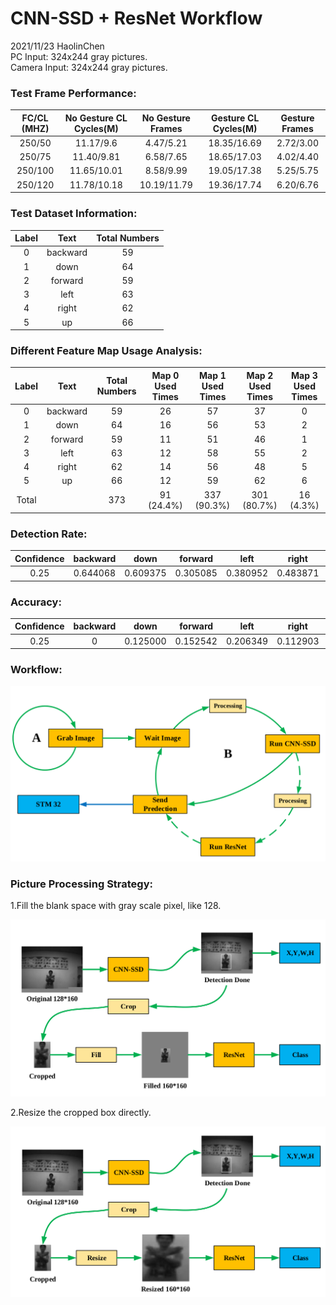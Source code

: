 # CNN-SSD + ResNet Workflow
2021/11/23  HaolinChen  
PC Input: 324x244 gray pictures.  
Camera Input: 324x244 gray pictures.  

### Test Frame Performance:

| FC/CL (MHZ) | No Gesture CL Cycles(M) | No Gesture Frames | Gesture CL Cycles(M) | Gesture Frames |
| :---------: | :---------------------: | :---------------: | :------------------: | :------------: |
|   250/50    |        11.17/9.6        |     4.47/5.21     |     18.35/16.69      |   2.72/3.00    |
|   250/75    |       11.40/9.81        |     6.58/7.65     |     18.65/17.03      |   4.02/4.40    |
|   250/100   |       11.65/10.01       |     8.58/9.99     |     19.05/17.38      |   5.25/5.75    |
|   250/120   |       11.78/10.18       |    10.19/11.79    |     19.36/17.74      |   6.20/6.76    |

### Test Dataset Information:

| Label |   Text   | Total Numbers |
| :---: | :------: | :-----------: |
|   0   | backward |      59       |
|   1   |   down   |      64       |
|   2   | forward  |      59       |
|   3   |   left   |      63       |
|   4   |  right   |      62       |
|   5   |    up    |      66       |

### Different Feature Map Usage Analysis:

| Label |   Text   | Total Numbers | Map 0 Used Times | Map 1 Used Times | Map 2 Used Times | Map 3 Used Times |
| :---: | :------: | :-----------: | :--------------: | :--------------: | :--------------: | :--------------: |
|   0   | backward |      59       |        26        |        57        |        37        |        0         |
|   1   |   down   |      64       |        16        |        56        |        53        |        2         |
|   2   | forward  |      59       |        11        |        51        |        46        |        1         |
|   3   |   left   |      63       |        12        |        58        |        55        |        2         |
|   4   |  right   |      62       |        14        |        56        |        48        |        5         |
|   5   |    up    |      66       |        12        |        59        |        62        |        6         |
| Total |          |      373      |    91 (24.4%)    |   337 (90.3%)    |   301 (80.7%)    |    16 (4.3%)     |

### Detection Rate:

| Confidence | backward |   down   | forward  |   left   |  right   |    up    |  Total   |
| :--------: | :------: | :------: | :------: | :------: | :------: | :------: | :------: |
|    0.25    | 0.644068 | 0.609375 | 0.305085 | 0.380952 | 0.483871 | 0.863636 | 0.547831 |
### Accuracy:

| Confidence | backward |   down   | forward  |   left   |  right   |    up    | Total |
| :--------: | :------: | :------: | :------: | :------: | :------: | :------: | :---: |
|    0.25    |    0     | 0.125000 | 0.152542 | 0.206349 | 0.112903 | 0.393939 |       |

### Workflow:

![picture](./pic/workflow.png)

### Picture Processing Strategy:

1.Fill the blank space with gray scale pixel, like 128.

![picture](./pic/fill.png)

2.Resize the cropped box directly.

![picture](./pic/resize.png)

